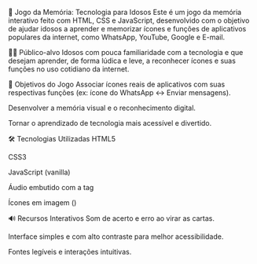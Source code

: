 🧠  Jogo da Memória: Tecnologia para Idosos
Este é um jogo da memória interativo feito com HTML, CSS e JavaScript, desenvolvido com o objetivo de ajudar idosos a aprender e memorizar ícones e funções de aplicativos populares da internet, como WhatsApp, YouTube, Google e E-mail.

👵👴 Público-alvo
Idosos com pouca familiaridade com a tecnologia e que desejam aprender, de forma lúdica e leve, a reconhecer ícones e suas funções no uso cotidiano da internet.

🎯 Objetivos do Jogo
Associar ícones reais de aplicativos com suas respectivas funções (ex: ícone do WhatsApp ↔ Enviar mensagens).

Desenvolver a memória visual e o reconhecimento digital.

Tornar o aprendizado de tecnologia mais acessível e divertido.

🛠️ Tecnologias Utilizadas
HTML5

CSS3

JavaScript (vanilla)

Áudio embutido com a tag <audio>

Ícones em imagem (<img>)

🔊 Recursos Interativos
Som de acerto e erro ao virar as cartas.

Interface simples e com alto contraste para melhor acessibilidade.

Fontes legíveis e interações intuitivas.

